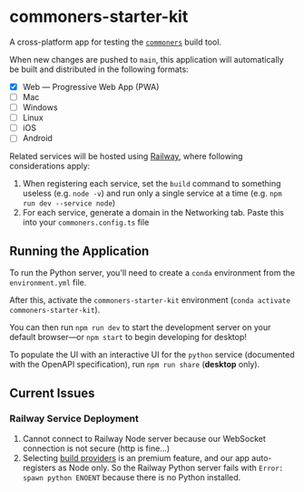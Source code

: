 # commoners-starter-kit
A cross-platform app for testing the [`commoners`](commoners.dev) build tool.

When new changes are pushed to `main`, this application will automatically be built and distributed in the following formats:
- [x] Web — Progressive Web App (PWA)
- [ ] Mac
- [ ] Windows
- [ ] Linux
- [ ] iOS
- [ ] Android

Related services will be hosted using [Railway](https://railway.app/), where following considerations apply:
1. When registering each service, set the `build` command to something useless (e.g. `node -v`) and run only a single service at a time (e.g. `npm run dev --service node`)
2. For each service, generate a domain in the Networking tab. Paste this into your `commoners.config.ts` file

## Running the Application
To run the Python server, you'll need to create a `conda` environment from the `environment.yml` file.

After this, activate the `commoners-starter-kit` environment (`conda activate commoners-starter-kit`).

You can then run `npm run dev` to start the development server on your default browser—or `npm start` to begin developing for desktop!

To populate the UI with an interactive UI for the `python` service (documented with the OpenAPI specification), run `npm run share` (**desktop** only).

## Current Issues
### Railway Service Deployment
1. Cannot connect to Railway Node server because our WebSocket connection is not secure (http is fine...)
2. Selecting [build providers](https://docs.railway.app/deploy/builds#build-providers) is an premium feature, and our app auto-registers as Node only. So the Railway Python server fails with `Error: spawn python ENOENT` because there is no Python installed.
